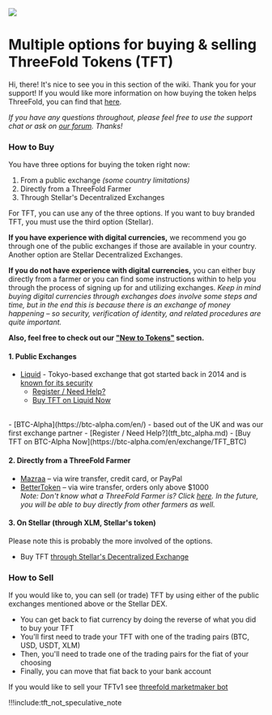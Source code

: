 ![](./img/tftexplo.png)

# Multiple options for buying & selling ThreeFold Tokens (TFT)

Hi, there! It's nice to see you in this section of the wiki. Thank you for your support! If you would like more information on how buying the token helps ThreeFold, you can find that [here](tdeoverview.md).

*If you have any questions throughout, please feel free to use the support chat or ask on [our forum](https://forum.threefold.io). Thanks!*

### How to Buy

You have three options for buying the token right now:

1. From a public exchange *(some country limitations)*
2. Directly from a ThreeFold Farmer
3. Through Stellar's Decentralized Exchanges

For TFT, you can use any of the three options. If you want to buy branded TFT, you must use the third option (Stellar).

**If you have experience with digital currencies,** we recommend you go through one of the public exchanges if those are available in your country. Another option are Stellar Decentralized Exchanges.

**If you do not have experience with digital currencies,** you can either buy directly from a farmer or you can find some instructions within to help you through the process of signing up for and utilizing exchanges. *Keep in mind buying digital currencies through exchanges does involve some steps and time, but in the end this is because there is an exchange of money happening – so security, verification of identity, and related procedures are quite important.*

**Also, feel free to check out our ["New to Tokens"](newtotokens.md) section.**

#### 1. Public Exchanges

- [Liquid](https://www.liquid.com/) -  Tokyo-based exchange that got started back in 2014 and is [known for its security](https://hackernoon.com/innovation-in-the-crypto-exchange-space-zf6vp348f)
    - [Register / Need Help?](tft_liquid.md)
    - [Buy TFT on Liquid Now](https://app.liquid.com/exchange/TFTBTC)
<br />
- [BTC-Alpha](https://btc-alpha.com/en/) - based out of the UK and was our first exchange partner 
    - [Register / Need Help?](tft_btc_alpha.md)
    - [Buy TFT on BTC-Alpha Now](https://btc-alpha.com/en/exchange/TFT_BTC)

#### 2. Directly from a ThreeFold Farmer

- [Mazraa](tft_mazraa.md) – via wire transfer, credit card, or PayPal
- [BetterToken](tft_bettertoken.md) – via wire transfer, orders only above $1000 <br />
    _Note: Don't know what a ThreeFold Farmer is? Click [here](what_is_a_farmer.md). In the future, you will be able to buy directly from other farmers as well._

#### 3. On Stellar (through XLM, Stellar's token)

Please note this is probably the more involved of the options.

- Buy TFT [through Stellar's Decentralized Exchange](stellardexprocess.md)

### How to Sell

If you would like to, you can sell (or trade) TFT by using either of the public exchanges mentioned above or the Stellar DEX.

- You can get back to fiat currency by doing the reverse of what you did to buy your TFT
- You'll first need to trade your TFT with one of the trading pairs (BTC, USD, USDT, XLM)
- Then, you'll need to trade one of the trading pairs for the fiat of your choosing
- Finally, you can move that fiat back to your bank account

If you would like to sell your TFTv1 see [threefold marketmaker bot](threefold_marketmaker_bot.md)


!!!include:tft_not_speculative_note
